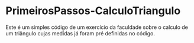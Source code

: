 # PrimeirosPassos-CalculoTriangulo
Este é um simples código de um exercício da faculdade sobre o calculo de um triângulo cujas medidas já foram pré definidas no código.
